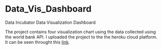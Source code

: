 # Data_Vis_Dashboard
Data Incubator Data Visualization Dashboard

The project contains four visualization chart using the data collected using the world bank API.
I uploaded the project to the the heroku cloud platform. It can be seen throught this 
[link](https://my-app-shawn1.herokuapp.com).

